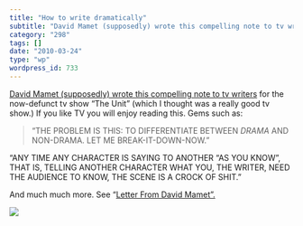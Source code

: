 ```yaml
---
title: "How to write dramatically"
subtitle: "David Mamet (supposedly) wrote this compelling note to tv writers"
category: "298"
tags: []
date: "2010-03-24"
type: "wp"
wordpress_id: 733
---
```

[David Mamet (supposedly) wrote this compelling note to tv writers](http://www.slashfilm.com/2010/03/23/a-letter-from-david-mamet-to-the-writers-of-the-unit/) for the now-defunct tv show “The Unit” (which I thought was a really good tv show.) If you like TV you will enjoy reading this. Gems such as:
> “THE PROBLEM IS THIS: TO DIFFERENTIATE BETWEEN *DRAMA* AND NON-DRAMA. LET ME BREAK-IT-DOWN-NOW.”

“ANY TIME ANY CHARACTER IS SAYING TO ANOTHER “AS YOU KNOW”, THAT IS, TELLING ANOTHER CHARACTER WHAT YOU, THE WRITER, NEED THE AUDIENCE TO KNOW, THE SCENE IS A CROCK OF SHIT.”

And much much more. See “[Letter From David Mamet”.
](http://www.slashfilm.com/2010/03/23/a-letter-from-david-mamet-to-the-writers-of-the-unit/)

![](https://i0.wp.com/img.zemanta.com/pixy.gif?w=584)